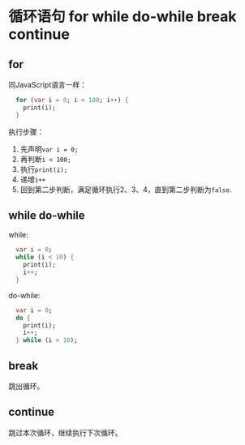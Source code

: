 # 循环语句 for while do-while break continue

## for

同JavaScript语言一样：

``` dart
  for (var i = 0; i < 100; i++) {
    print(i);
  }
```

执行步骤：

1. 先声明`var i = 0;`
2. 再判断`i < 100;`
3. 执行`print(i);`
4. 递增`i++`
5. 回到第二步判断，满足循环执行2、3、4，直到第二步判断为`false`.

## while do-while

while:
``` dart
  var i = 0;
  while (i < 10) {
    print(i);
    i++;
  }
```
do-while:
``` dart
  var i = 0;
  do {
    print(i);
    i++;
  } while (i < 10);
```

## break

跳出循环。

## continue

跳过本次循环，继续执行下次循环。